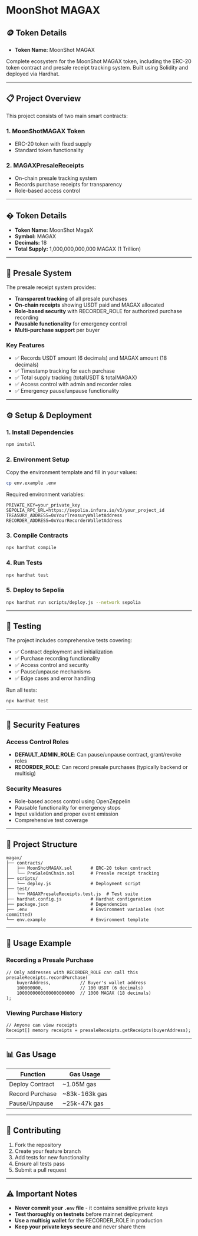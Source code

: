 # MoonShot MAGAX

## 🪙 Token Details

- **Token Name:** MoonShot MAGAX

Complete ecosystem for the MoonShot MAGAX token, including the ERC-20 token contract and presale receipt tracking system. Built using Solidity and deployed via Hardhat.

---

## 📋 Project Overview

This project consists of two main smart contracts:

### 1. **MoonShotMAGAX Token**

- ERC-20 token with fixed supply
- Standard token functionality

### 2. **MAGAXPresaleReceipts**

- On-chain presale tracking system
- Records purchase receipts for transparency
- Role-based access control

---

## � Token Details

- **Token Name:** MoonShot MagaX
- **Symbol:** MAGAX
- **Decimals:** 18
- **Total Supply:** 1,000,000,000,000 MAGAX (1 Trillion)

---

## 🎫 Presale System

The presale receipt system provides:

- **Transparent tracking** of all presale purchases
- **On-chain receipts** showing USDT paid and MAGAX allocated
- **Role-based security** with RECORDER_ROLE for authorized purchase recording
- **Pausable functionality** for emergency control
- **Multi-purchase support** per buyer

### Key Features

- ✅ Records USDT amount (6 decimals) and MAGAX amount (18 decimals)
- ✅ Timestamp tracking for each purchase
- ✅ Total supply tracking (totalUSDT & totalMAGAX)
- ✅ Access control with admin and recorder roles
- ✅ Emergency pause/unpause functionality

---

## ⚙️ Setup & Deployment

### 1. Install Dependencies

```bash
npm install
```

### 2. Environment Setup

Copy the environment template and fill in your values:

```bash
cp env.example .env
```

Required environment variables:

```env
PRIVATE_KEY=your_private_key
SEPOLIA_RPC_URL=https://sepolia.infura.io/v3/your_project_id
TREASURY_ADDRESS=0xYourTreasuryWalletAddress
RECORDER_ADDRESS=0xYourRecorderWalletAddress
```

### 3. Compile Contracts

```bash
npx hardhat compile
```

### 4. Run Tests

```bash
npx hardhat test
```

### 5. Deploy to Sepolia

```bash
npx hardhat run scripts/deploy.js --network sepolia
```

---

## 🧪 Testing

The project includes comprehensive tests covering:

- ✅ Contract deployment and initialization
- ✅ Purchase recording functionality
- ✅ Access control and security
- ✅ Pause/unpause mechanisms
- ✅ Edge cases and error handling

Run all tests:

```bash
npx hardhat test
```

---

## 🔐 Security Features

### Access Control Roles

- **DEFAULT_ADMIN_ROLE**: Can pause/unpause contract, grant/revoke roles
- **RECORDER_ROLE**: Can record presale purchases (typically backend or multisig)

### Security Measures

- Role-based access control using OpenZeppelin
- Pausable functionality for emergency stops
- Input validation and proper event emission
- Comprehensive test coverage

---

## 📁 Project Structure

```text
magax/
├── contracts/
│   ├── MoonShotMAGAX.sol       # ERC-20 token contract
│   └── PreSaleOnChain.sol      # Presale receipt tracking
├── scripts/
│   └── deploy.js               # Deployment script
├── test/
│   └── MAGAXPresaleReceipts.test.js  # Test suite
├── hardhat.config.js           # Hardhat configuration
├── package.json                # Dependencies
├── .env                        # Environment variables (not committed)
└── env.example                 # Environment template
```

---

## 🚀 Usage Example

### Recording a Presale Purchase

```solidity
// Only addresses with RECORDER_ROLE can call this
presaleReceipts.recordPurchase(
    buyerAddress,           // Buyer's wallet address
    100000000,              // 100 USDT (6 decimals)
    1000000000000000000000  // 1000 MAGAX (18 decimals)
);
```

### Viewing Purchase History

```solidity
// Anyone can view receipts
Receipt[] memory receipts = presaleReceipts.getReceipts(buyerAddress);
```

---

## 📊 Gas Usage

| Function | Gas Usage |
|----------|-----------|
| Deploy Contract | ~1.05M gas |
| Record Purchase | ~83k-163k gas |
| Pause/Unpause | ~25k-47k gas |

---

## 🤝 Contributing

1. Fork the repository
2. Create your feature branch
3. Add tests for new functionality
4. Ensure all tests pass
5. Submit a pull request

---

## ⚠️ Important Notes

- **Never commit your `.env` file** - it contains sensitive private keys
- **Test thoroughly on testnets** before mainnet deployment
- **Use a multisig wallet** for the RECORDER_ROLE in production
- **Keep your private keys secure** and never share them
